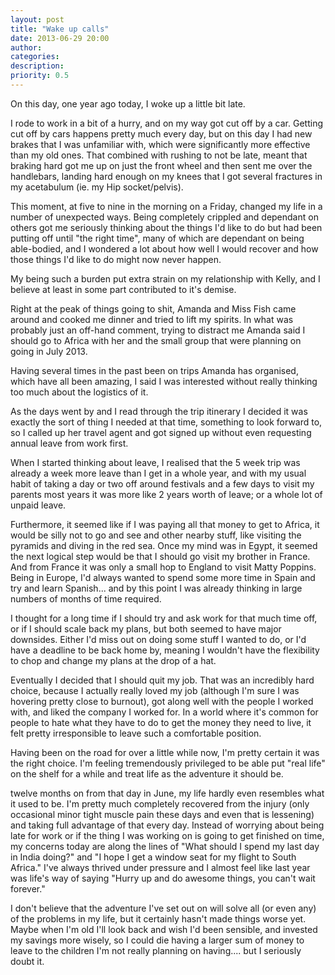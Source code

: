 ```yaml
---
layout: post
title: "Wake up calls"
date: 2013-06-29 20:00
author: 
categories: 
description: 
priority: 0.5
---
```

On this day, one year ago today, I woke up a little bit late.

I rode to work in a bit of a hurry, and on my way got cut off by a car. Getting cut off by cars happens pretty much every day, but on this day I had new brakes that I was unfamiliar with, which were significantly more effective than my old ones. That combined with rushing to not be late, meant that braking hard got me up on just the front wheel and then sent me over the handlebars, landing hard enough on my knees that I got several fractures in my acetabulum (ie. my Hip socket/pelvis).

This moment, at five to nine in the morning on a Friday, changed my life in a number of unexpected ways. Being completely crippled and dependant on others got me seriously thinking about the things I'd like to do but had been putting off until "the right time", many of which are dependant on being able-bodied, and I wondered a lot about how well I would recover and how those things I'd like to do might now never happen.

<!-- more -->

My being such a burden put extra strain on my relationship with Kelly, and I believe at least in some part contributed to it's demise.

Right at the peak of things going to shit, Amanda and Miss Fish came around and cooked me dinner and tried to lift my spirits. In what was probably just an off-hand comment, trying to distract me Amanda said I should go to Africa with her and the small group that were planning on going in July 2013.

Having several times in the past been on trips Amanda has organised, which have all been amazing, I said I was interested without really thinking too much about the logistics of it.

As the days went by and I read through the trip itinerary I decided it was exactly the sort of thing I needed at that time, something to look forward to, so I called up her travel agent and got signed up without even requesting annual leave from work first.

When I started thinking about leave, I realised that the 5 week trip was already a week more leave than I get in a whole year, and with my usual habit of taking a day or two off around festivals and a few days to visit my parents most years it was more like 2 years worth of leave; or a whole lot of unpaid leave.

Furthermore, it seemed like if I was paying all that money to get to Africa, it would be silly not to go and see and other nearby stuff, like visiting the pyramids and diving in the red sea. Once my mind was in Egypt, it seemed the next logical step would be that I should go visit my brother in France. And from France it was only a small hop to England to visit Matty Poppins. Being in Europe, I'd always wanted to spend some more time in Spain and try and learn Spanish... and by this point I was already thinking in large numbers of months of time required.

I thought for a long time if I should try and ask work for that much time off, or if I should scale back my plans, but both seemed to have major downsides. Either I'd miss out on doing some stuff I wanted to do, or I'd have a deadline to be back home by, meaning I wouldn't have the flexibility to chop and change my plans at the drop of a hat.

Eventually I decided that I should quit my job. That was an incredibly hard choice, because I actually really loved my job (although I'm sure I was hovering pretty close to burnout), got along well with the people I worked with, and liked the company I worked for. In a world where it's common for people to hate what they have to do to get the money they need to live, it felt pretty irresponsible to leave such a comfortable position.

Having been on the road for over a little while now, I'm pretty certain it was the right choice. I'm  feeling tremendously privileged to be able put "real life" on the shelf for a while and treat life as the adventure it should be.

twelve months on from that day in June, my life hardly even resembles what it used to be. I'm pretty much completely recovered from the injury (only occasional minor tight muscle pain these days and even that is lessening) and taking full advantage of that every day. Instead of worrying about being late for work or if the thing I was working on is going to get finished on time, my concerns today are along the lines of "What should I spend my last day in India doing?" and "I hope I get a window seat for my flight to South Africa." I've always thrived under pressure and I almost feel like last year was life's way of saying "Hurry up and do awesome things, you can't wait forever."

I don't believe that the adventure I've set out on will solve all (or even any) of the problems in my life, but it certainly hasn't made things worse yet. Maybe when I'm old I'll look back and wish I'd been sensible, and invested my savings more wisely, so I could die having a larger sum of money to leave to the children I'm not really planning on having.... but I seriously doubt it.



